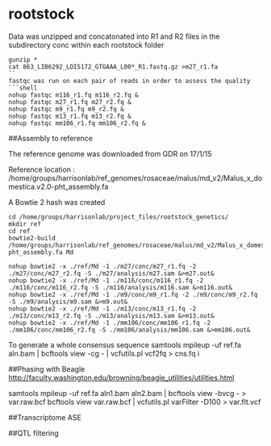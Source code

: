 # rootstock

Data was unzipped and concatonated into R1 and R2 files in the subdirectory conc within each rootstock folder
```shell
gunzip *
cat 863_LIB6292_LDI5172_GTGAAA_L00*_R1.fastq.gz >m27_r1.fa
``
fastqc was run on each pair of reads in order to assess the quality
```shell
nohup fastqc m116_r1.fq m116_r2.fq &
nohup fastqc m27_r1.fq m27_r2.fq &
nohup fastqc m9_r1.fq m9_r2.fq &
nohup fastqc m13_r1.fq m13_r2.fq &
nohup fastqc mm106_r1.fq mm106_r2.fq &
 ```
##Assembly to reference

The reference genome was downloaded from GDR on 17/1/15

Reference location : /home/groups/harrisonlab/ref_genomes/rosaceae/malus/md_v2/Malus_x_domestica.v2.0-pht_assembly.fa

A Bowtie 2 hash was created

```shell
cd /home/groups/harrisonlab/project_files/rootstock_genetics/
mkdir ref
cd ref
bowtie2-build /home/groups/harrisonlab/ref_genomes/rosaceae/malus/md_v2/Malus_x_domestica.v2.0-pht_assembly.fa Md

nohup bowtie2 -x ./ref/Md -1 ./m27/conc/m27_r1.fq -2 ./m27/conc/m27_r2.fq -S ./m27/analysis/m27.sam &>m27.out&
nohup bowtie2 -x ./ref/Md -1 ./m116/conc/m116_r1.fq -2 ./m116/conc/m116_r2.fq -S ./m116/analysis/m116.sam &>m116.out&
nohup bowtie2 -x ./ref/Md -1 ./m9/conc/m9_r1.fq -2 ./m9/conc/m9_r2.fq -S ./m9/analysis/m9.sam &>m9.out&
nohup bowtie2 -x ./ref/Md -1 ./m13/conc/m13_r1.fq -2 ./m13/conc/m13_r2.fq -S ./m13/analysis/m13.sam &>m13.out&
nohup bowtie2 -x ./ref/Md -1 ./mm106/conc/mm106_r1.fq -2 ./mm106/conc/mm106_r2.fq -S ./mm106/analysis/mm106.sam &>mm106.out&

```

To generate a whole consensus sequence
samtools mpileup -uf ref.fa aln.bam | bcftools view -cg - | vcfutils.pl vcf2fq > cns.fq i 

##Phasing with Beagle
http://faculty.washington.edu/browning/beagle_utilities/utilities.html

samtools mpileup -uf ref.fa aln1.bam aln2.bam | bcftools view -bvcg - > var.raw.bcf
bcftools view var.raw.bcf | vcfutils.pl varFilter -D100 > var.flt.vcf


##Transcriptome ASE


##QTL filtering



